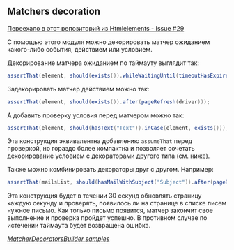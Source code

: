 Matchers decoration
-------------------

[Переехало в этот репозиторий из Htmlelements - Issue #29](https://github.com/yandex-qatools/htmlelements/issues/29)

С помощью этого модуля можно декорировать матчер ожиданием какого-либо события, действием или условием.

Декорирование матчера ожиданием по таймауту выглядит так:

```java
assertThat(element, should(exists()).whileWaitingUntil(timeoutHasExpired(SECONDS.toMillis(5))));
```

Задекорировать матчер действием можно так:

```java
assertThat(element, should(exists()).after(pageRefresh(driver)));
```

А добавить проверку условия перед матчером можно так:

```java
assertThat(element, should(hasText("Text")).inCase(element, exists()));
```

Эта конструкция эквивалентна добавлению `assumeThat` перед проверкой, но гораздо более компактна и позволяет сочетать
декорирование условием с декораторами другого типа (см. ниже).

Также можно комбинировать декораторы друг с другом. Например:

```java
assertThat(mailsList, should(hasMailWithSubject("Subject")).after(pageRefresh(driver)).whileWaitingUntil(timeoutHasExpired());
```

Эта конструкция будет в течении 30 секунд обновлять страницу каждую секунду и проверять, появилось ли на странице в
списке писем нужное письмо. Как только письмо появится, матчер закончит свое выполнение и проверка пройдет успешно.
В противном случае по истечении таймаута будет возвращена ошибка.

[*MatcherDecoratorsBuilder samples*](https://github.com/yandex-qatools/matchers-java/tree/master/matcher-decorators/src/test/java/ru/yandex/qatools/matchers/decorators)
